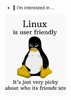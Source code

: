 - 👀 I’m interested in ...

![hahaha](https://github.com/shoe70/shoe70/blob/main/linux.png?raw=true)


<!---
shoe70/shoe70 is a ✨ special ✨ repository because its `README.md` (this file) appears on your GitHub profile.
You can click the Preview link to take a look at your changes.
--->

